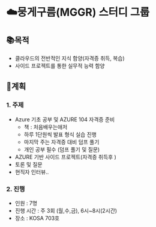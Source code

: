 # ☁️뭉게구름(MGGR) 스터디 그룹
## 📚목적
- 클라우드의 전반적인 지식 함양(자격증 취득, 복습)
- 사이드 프로젝트를 통한 실무적 능력 함양

## 🌟계획
### 1. 주제
- Azure 기초 공부 및 AZURE 104 자격증 준비
  - 책 : 처음배우는애저
  - 하루 1단원씩 발표 형식 실습 진행
  - 마지막 주는 자격증 대비 덤프 풀기
  - 개인 공부 필수 (덤프 풀기 및 질문)
- AZURE 기반 사이드 프로젝트(자격증 취득후 )
- 토론 및 질문
- 현직자 인터뷰..

### 2. 진행
- 인원 : 7명
- 진행 시간 :  주 3회 (월,수,금), 6시~8시(2시간)
- 장소 : KOSA 703호
